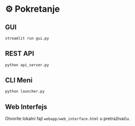 # ⚙️ Pokretanje

## GUI

```bash
streamlit run gui.py
```

## REST API

```bash
python api_server.py
```

## CLI Meni

```bash
python launcher.py
```

## Web Interfejs

Otvorite lokalni fajl `webapp/web_interface.html` u pretraživaču.